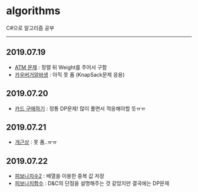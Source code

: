 # algorithms
C#으로 알고리즘 공부

----

## 2019.07.19
- [ATM 문제](https://www.acmicpc.net/problem/11399) : 정렬 뒤 Weight를 주어서 구함
- [카우버거알바생](https://www.acmicpc.net/problem/17208) : 아직 못 품 (KnapSack문제 응용)

## 2019.07.20
- [카드 구매하기](https://www.acmicpc.net/problem/11052) : 정통 DP문제! 많이 풀면서 적응해야할 듯ㅠㅠ

## 2019.07.21
- [개근상](https://www.acmicpc.net/problem/1563) : 못 품..ㅠㅠ

## 2019.07.22
- [피보나치수2](https://www.acmicpc.net/problem/2748) : 배열을 이용한 중복 값 저장
- [피보나치함수](https://www.acmicpc.net/problem/1003) : D&C의 단점을 설명해주는 것 같았지만 결국에는 DP문제